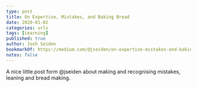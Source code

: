 ```yaml
---
type: post
title: On Expertise, Mistakes, and Baking Bread
date: 2020-01-02
categories: urls
tags: [Learning]
published: true
author: Josh Seiden
bookmarkOf: https://medium.com/@jseiden/on-expertise-mistakes-and-baking-bread-95a850e41244
notes: false
---
```


A nice little post form @jseiden about making and recognising mistakes, leaning and bread making.